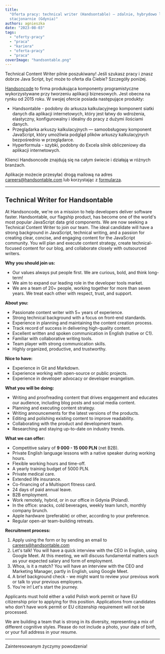 ```yaml
---
title:
  "Oferta pracy: technical writer (Handsontable) – zdalnie, hybrydowo lub
  stacjonarnie (Gdynia)"
authors: agnieszka
date: "2023-08-03"
tags:
  - "oferty-pracy"
  - "praca"
  - "kariera"
  - "oferta-pracy"
  - "praca"
coverImage: "handsontable.png"
---
```


Technical Content Writer pilnie poszukiwany! Jeśli szukasz pracy i znasz dobrze
Java Script, być może to oferta dla Ciebie? Szczegóły poniżej.

<!--truncate-->

[Handsoncode](https://handsoncode.net/) to firma produkująca komponenty
programistyczne wykorzystywane przy tworzeniu aplikacji biznesowych. Jest obecna
na rynku od 2015 roku. W swojej ofercie posiada następujące produkty:

- Handsontable - podobny do arkusza kalkulacyjnego komponent siatki danych dla
  aplikacji internetowych, który jest łatwy do wdrożenia, elastyczny,
  konfigurowalny i idealny do pracy z dużymi ilościami danych.
- Przeglądarka arkuszy kalkulacyjnych — samoobsługowy komponent JavaScript,
  który umożliwia podgląd plików arkuszy kalkulacyjnych bezpośrednio w
  przeglądarce.
- Hyperformula - szybki, podobny do Excela silnik obliczeniowy dla aplikacji
  internetowych.

Klienci Handsoncode znajdują się na całym świecie i działają w różnych branżach.

Aplikacje możecie przesyłać drogą mailową na adres
[careers@handsontable.com](mailto:careers@handsontable.com) lub korzystając z
[formularza](https://handsontable.traffit.com/public/form/a/VGhNPQ==).

---

## Technical Writer for Handsontable

At Handsoncode, we're on a mission to help developers deliver software faster.
Handsontable, our flagship product, has become one of the world's most popular
JavaScript data grid components. We are now seeking a Technical Content Writer
to join our team. The ideal candidate will have a strong background in
JavaScript, technical writing, and a passion for creating clear, concise, and
engaging content for the JavaScript community. You will plan and execute content
strategy, create technical-focused content for our blog, and collaborate closely
with outsourced writers.

**Why you should join us:**

- Our values always put people first. We are curious, bold, and think long-term!
- We aim to expand our leading role in the developer tools market.
- We are a team of 20+ people, working together for more than seven years. We
  treat each other with respect, trust, and support.

**About you:**

- Passionate content writer with 5+ years of experience.
- Strong technical background with a focus on front-end standards.
- Experience in planning and maintaining the content creation process.
- Track record of success in delivering high-quality content.
- Excellent written and spoken communication in English (native or C1).
- Familiar with collaborative writing tools.
- Team player with strong communication skills.
- Highly organized, productive, and trustworthy.

**Nice to have:**

- Experience in Git and Markdown.
- Experience working with open-source or public projects.
- Experience in developer advocacy or developer evangelism.

**What you will be doing:**

- Writing and proofreading content that drives engagement and educates our
  audience, including blog posts and social media content.
- Planning and executing content strategy.
- Writing announcements for the latest versions of the products.
- Editing and polishing existing content to improve readability.
- Collaborating with the product and development team.
- Researching and staying up-to-date on industry trends.

**What we can offer:**

- Competitive salary of **9 000 - 15 000 PLN** (net B2B).
- Private English language lessons with a native speaker during working hours.
- Flexible working hours and time-off.
- A yearly training budget of 5000 PLN.
- Private medical care.
- Extended life insurance.
- Co-financing of a Multisport fitness card.
- 24 days of paid annual leave.
- B2B employment.
- Work remotely, hybrid, or in our office in Gdynia (Poland).
- In the office: snacks, cold beverages, weekly team lunch, monthly company
  brunch.
- Apple hardware (preferable) or other, according to your preference.
- Regular open-air team-building retreats.

**Recruitment process:**

1. Apply using the form or by sending an email to careers@handsontable.com
2. Let's talk! You will have a quick interview with the CEO in English, using
   Google Meet. At this meeting, we will discuss fundamental matters such as
   your expected salary and form of employment.
3. Whoa, is it a match? You will have an interview with the CEO and Marketing
   Manager, partly in English, using Google Meet.
4. A brief background check - we might want to review your previous work or talk
   to your previous employers.
5. You're in! Let's start the journey.

Applicants must hold either a valid Polish work permit or have EU citizenship
prior to applying for this position. Applications from candidates who don’t have
work permit or EU citizenship requirement will not be processed.

We are building a team that is strong in its diversity, representing a mix of
different cognitive styles. Please do not include a photo, your date of birth,
or your full address in your resume.

---

Zainteresowanym życzymy powodzenia!
